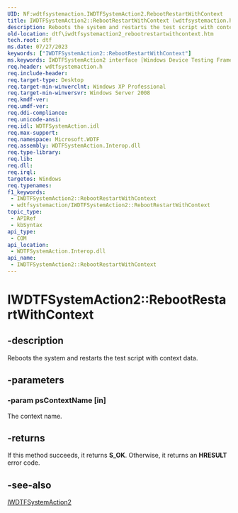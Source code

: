 ```yaml
---
UID: NF:wdtfsystemaction.IWDTFSystemAction2.RebootRestartWithContext
title: IWDTFSystemAction2::RebootRestartWithContext (wdtfsystemaction.h)
description: Reboots the system and restarts the test script with context data.
old-location: dtf\iwdtfsystemaction2_rebootrestartwithcontext.htm
tech.root: dtf
ms.date: 07/27/2023
keywords: ["IWDTFSystemAction2::RebootRestartWithContext"]
ms.keywords: IWDTFSystemAction2 interface [Windows Device Testing Framework],RebootRestartWithContext method, IWDTFSystemAction2.RebootRestartWithContext, IWDTFSystemAction2::RebootRestartWithContext, Microsoft.WDTF.IWDTFSystemAction2.RebootRestartWithContext, Microsoft::WDTF::IWDTFSystemAction2::RebootRestartWithContext, RebootRestartWithContext, RebootRestartWithContext method [Windows Device Testing Framework], RebootRestartWithContext method [Windows Device Testing Framework],IWDTFSystemAction2 interface, dtf.iwdtfsystemaction2_rebootrestartwithcontext, wdtfsystemaction/IWDTFSystemAction2::RebootRestartWithContext
req.header: wdtfsystemaction.h
req.include-header: 
req.target-type: Desktop
req.target-min-winverclnt: Windows XP Professional
req.target-min-winversvr: Windows Server 2008
req.kmdf-ver: 
req.umdf-ver: 
req.ddi-compliance: 
req.unicode-ansi: 
req.idl: WDTFSystemAction.idl
req.max-support: 
req.namespace: Microsoft.WDTF
req.assembly: WDTFSystemAction.Interop.dll
req.type-library: 
req.lib: 
req.dll: 
req.irql: 
targetos: Windows
req.typenames: 
f1_keywords:
 - IWDTFSystemAction2::RebootRestartWithContext
 - wdtfsystemaction/IWDTFSystemAction2::RebootRestartWithContext
topic_type:
 - APIRef
 - kbSyntax
api_type:
 - COM
api_location:
 - WDTFSystemAction.Interop.dll
api_name:
 - IWDTFSystemAction2::RebootRestartWithContext
---
```


# IWDTFSystemAction2::RebootRestartWithContext

## -description

Reboots the  system and restarts the test script with context data.

## -parameters

### -param psContextName [in]

The context name.

## -returns

If this method succeeds, it returns **S_OK**. Otherwise, it returns an **HRESULT** error code.

## -see-also

<a href="/windows-hardware/drivers/ddi/wdtfsystemaction/nn-wdtfsystemaction-iwdtfsystemaction2">IWDTFSystemAction2</a>
